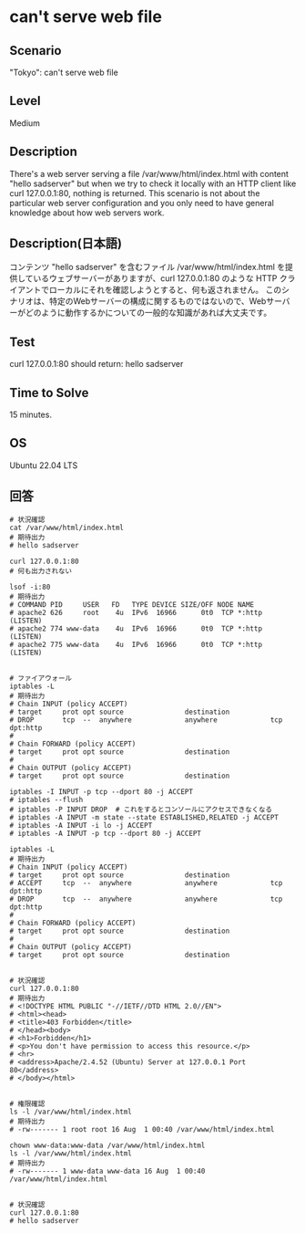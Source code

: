 # can't serve web file


## Scenario
"Tokyo": can't serve web file


## Level
Medium


## Description
There's a web server serving a file /var/www/html/index.html with content "hello sadserver" but when we try to check it locally with an HTTP client like curl 127.0.0.1:80, nothing is returned.
This scenario is not about the particular web server configuration and you only need to have general knowledge about how web servers work.


## Description(日本語)
コンテンツ "hello sadserver" を含むファイル /var/www/html/index.html を提供しているウェブサーバーがありますが、curl 127.0.0.1:80 のような HTTP クライアントでローカルにそれを確認しようとすると、何も返されません。
このシナリオは、特定のWebサーバーの構成に関するものではないので、Webサーバーがどのように動作するかについての一般的な知識があれば大丈夫です。


## Test
curl 127.0.0.1:80 should return: hello sadserver


## Time to Solve
15 minutes.


## OS
Ubuntu 22.04 LTS


## 回答

```
# 状況確認
cat /var/www/html/index.html
# 期待出力
# hello sadserver

curl 127.0.0.1:80
# 何も出力されない

lsof -i:80
# 期待出力
# COMMAND PID     USER   FD   TYPE DEVICE SIZE/OFF NODE NAME
# apache2 626     root    4u  IPv6  16966      0t0  TCP *:http (LISTEN)
# apache2 774 www-data    4u  IPv6  16966      0t0  TCP *:http (LISTEN)
# apache2 775 www-data    4u  IPv6  16966      0t0  TCP *:http (LISTEN)


# ファイアウォール
iptables -L
# 期待出力
# Chain INPUT (policy ACCEPT)
# target     prot opt source               destination
# DROP       tcp  --  anywhere             anywhere             tcp dpt:http
#
# Chain FORWARD (policy ACCEPT)
# target     prot opt source               destination
#
# Chain OUTPUT (policy ACCEPT)
# target     prot opt source               destination

iptables -I INPUT -p tcp --dport 80 -j ACCEPT
# iptables --flush
# iptables -P INPUT DROP  # これをするとコンソールにアクセスできなくなる
# iptables -A INPUT -m state --state ESTABLISHED,RELATED -j ACCEPT
# iptables -A INPUT -i lo -j ACCEPT
# iptables -A INPUT -p tcp --dport 80 -j ACCEPT

iptables -L
# 期待出力
# Chain INPUT (policy ACCEPT)
# target     prot opt source               destination
# ACCEPT     tcp  --  anywhere             anywhere             tcp dpt:http
# DROP       tcp  --  anywhere             anywhere             tcp dpt:http
#
# Chain FORWARD (policy ACCEPT)
# target     prot opt source               destination
#
# Chain OUTPUT (policy ACCEPT)
# target     prot opt source               destination


# 状況確認
curl 127.0.0.1:80
# 期待出力
# <!DOCTYPE HTML PUBLIC "-//IETF//DTD HTML 2.0//EN">
# <html><head>
# <title>403 Forbidden</title>
# </head><body>
# <h1>Forbidden</h1>
# <p>You don't have permission to access this resource.</p>
# <hr>
# <address>Apache/2.4.52 (Ubuntu) Server at 127.0.0.1 Port 80</address>
# </body></html>


# 権限確認
ls -l /var/www/html/index.html
# 期待出力
# -rw------- 1 root root 16 Aug  1 00:40 /var/www/html/index.html

chown www-data:www-data /var/www/html/index.html
ls -l /var/www/html/index.html
# 期待出力
# -rw------- 1 www-data www-data 16 Aug  1 00:40 /var/www/html/index.html


# 状況確認
curl 127.0.0.1:80
# hello sadserver
```
